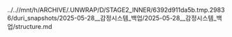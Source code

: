 ../..//mnt/h/ARCHIVE/.UNWRAP/D/STAGE2_INNER/6392d911da5b.tmp.29836/duri_snapshots/2025-05-28__감정시스템_백업/2025-05-28__감정시스템_백업/structure.md